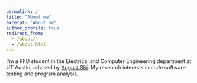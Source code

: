 ```yaml
---
permalink: /
title: "About me"
excerpt: "About me"
author_profile: true
redirect_from: 
  - /about/
  - /about.html
---
```


I'm a PhD student in the Electrical and Computer Engineering department at UT Austin, advised by [August Shi](https://sites.utexas.edu/august/). My research interests include software testing and program analysis.
